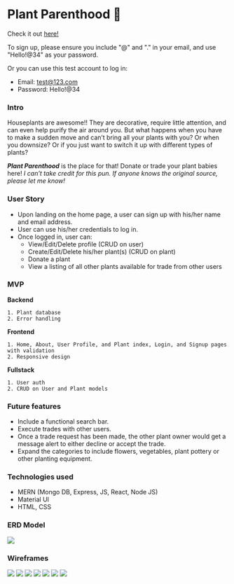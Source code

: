# Plant Parenthood :cactus:
Check it out <a href="https://plantslove.herokuapp.com/">here!</a> 

To sign up, please ensure you include "@" and "." in your email, and use "Hello!@34" as your password. 

Or you can use this test account to log in: 
* Email: test@123.com
* Password: Hello!@34 


### Intro
  Houseplants are awesome!! They are decorative, require little attention, and can even help purify the air around you. But what happens when you have to make a sudden move and can’t bring all your plants with you? Or when you downsize? Or if you just want to switch it up with different types of plants? 

  ***Plant Parenthood*** is the place for that! Donate or trade your plant babies here! 
*I can’t take credit for this pun. If anyone knows the original source, please let me know!*

### User Story

* Upon landing on the home page, a user can sign up with his/her name and email address. 
* User can use his/her credentials to log in.
* Once logged in, user can:
  * View/Edit/Delete profile (CRUD on user)
  * Create/Edit/Delete his/her plant(s) (CRUD on plant)
  * Donate a plant
  * View a listing of all other plants available for trade from other users

### MVP

  **Backend** 

    1. Plant database
    2. Error handling

  **Frontend**

    1. Home, About, User Profile, and Plant index, Login, and Signup pages with validation
    2. Responsive design

  **Fullstack**
  
    1. User auth
    2. CRUD on User and Plant models

### Future features
  * Include a functional search bar.
  * Execute trades with other users.
  * Once a trade request has been made, the other plant owner would get a message alert to either decline or accept the trade. 
  * Expand the categories to include flowers, vegetables, plant pottery or other planting equipment.

### Technologies used
 * MERN (Mongo DB, Express, JS, React, Node JS)
 * Material UI
 * HTML, CSS


### ERD Model 

 <img src="public/ERD.png">
 
### Wireframes

 <img src="public/Home.png">

 <img src="public/About.png">

 <img src="public/Login.png">

 <img src="public/Signup.png">

 <img src="public/Myplants.png">

 <img src="public/plants.png">

 <img src="public/User.png">